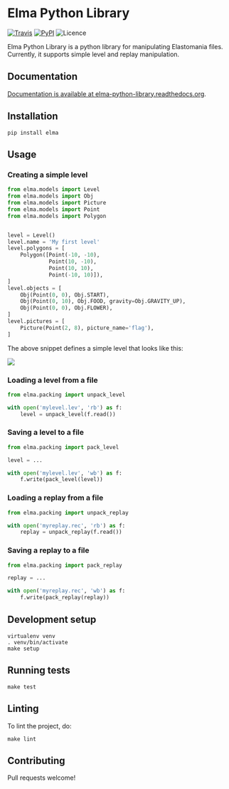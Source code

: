 # Elma Python Library

[![Travis](https://img.shields.io/travis/sigvef/elma.svg)](https://travis-ci.org/sigvef/elma/)
[![PyPI](https://img.shields.io/pypi/v/elma.svg)](https://pypi.python.org/pypi/elma/)
![Licence](https://img.shields.io/pypi/l/elma.svg)

Elma Python Library is a python library for manipulating Elastomania files.
Currently, it supports simple level and replay manipulation.

## Documentation

[Documentation is available at elma-python-library.readthedocs.org](https://elma-python-library.readthedocs.org).

## Installation

```
pip install elma
```

## Usage

### Creating a simple level
```python
from elma.models import Level
from elma.models import Obj
from elma.models import Picture
from elma.models import Point
from elma.models import Polygon


level = Level()
level.name = 'My first level'
level.polygons = [
    Polygon([Point(-10, -10),
             Point(10, -10),
             Point(10, 10),
             Point(-10, 10)]),
]
level.objects = [
    Obj(Point(0, 0), Obj.START),
    Obj(Point(0, 10), Obj.FOOD, gravity=Obj.GRAVITY_UP),
    Obj(Point(0, 0), Obj.FLOWER),
]
level.pictures = [
    Picture(Point(2, 8), picture_name='flag'),
]
```

The above snippet defines a simple level that looks like this:

![](http://i.imgur.com/cl8SJgk.png)


### Loading a level from a file
```python
from elma.packing import unpack_level

with open('mylevel.lev', 'rb') as f:
    level = unpack_level(f.read())
```

### Saving a level to a file
```python
from elma.packing import pack_level

level = ...

with open('mylevel.lev', 'wb') as f:
    f.write(pack_level(level))
```

### Loading a replay from a file
```python
from elma.packing import unpack_replay

with open('myreplay.rec', 'rb') as f:
    replay = unpack_replay(f.read())
```

### Saving a replay to a file
```python
from elma.packing import pack_replay

replay = ...

with open('myreplay.rec', 'wb') as f:
    f.write(pack_replay(replay))
```

## Development setup

```
virtualenv venv
. venv/bin/activate
make setup
```

## Running tests

```
make test
```

## Linting

To lint the project, do:

```
make lint
```

## Contributing

Pull requests welcome!
